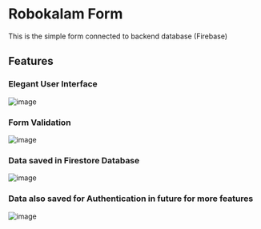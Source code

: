 # Robokalam Form
This is the simple form connected to backend database (Firebase)

## Features

### Elegant User Interface
![image](https://user-images.githubusercontent.com/56101022/212485184-1d645876-5f8e-499a-9ac8-e839970a222a.png)


### Form Validation
![image](https://user-images.githubusercontent.com/56101022/212485210-f75973b8-3209-40fa-a986-2ca5c56f0d11.png)


### Data saved in Firestore Database
![image](https://user-images.githubusercontent.com/56101022/212485258-b976f8ab-bdc9-4568-bb56-8ee0cfa621c5.png)


### Data also saved for Authentication in future for more features
![image](https://user-images.githubusercontent.com/56101022/212485285-cbb7c4d6-e18c-4dcd-b3b8-089cde4e9f6c.png)
